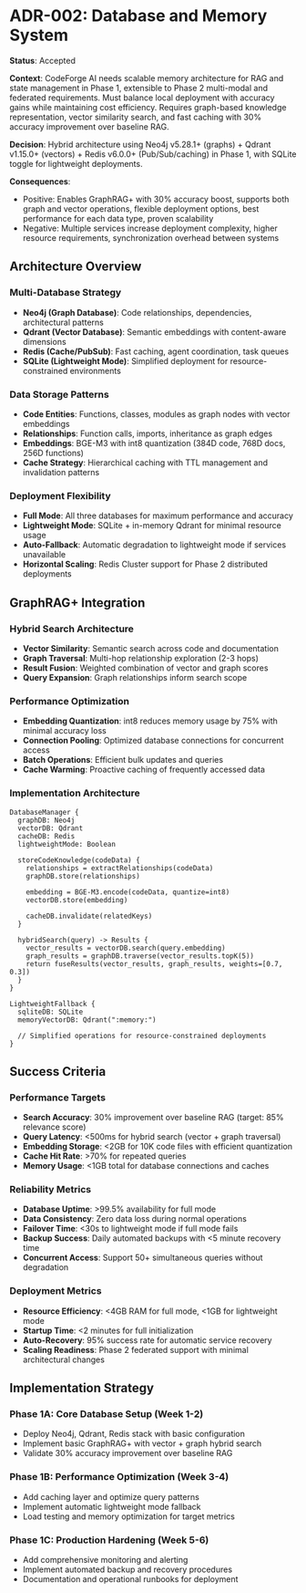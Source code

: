 # ADR-002: Database and Memory System

**Status**: Accepted

**Context**: CodeForge AI needs scalable memory architecture for RAG and state management in Phase 1, extensible to Phase 2 multi-modal and federated requirements. Must balance local deployment with accuracy gains while maintaining cost efficiency. Requires graph-based knowledge representation, vector similarity search, and fast caching with 30% accuracy improvement over baseline RAG.

**Decision**: Hybrid architecture using Neo4j v5.28.1+ (graphs) + Qdrant v1.15.0+ (vectors) + Redis v6.0.0+ (Pub/Sub/caching) in Phase 1, with SQLite toggle for lightweight deployments.

**Consequences**:

- Positive: Enables GraphRAG+ with 30% accuracy boost, supports both graph and vector operations, flexible deployment options, best performance for each data type, proven scalability
- Negative: Multiple services increase deployment complexity, higher resource requirements, synchronization overhead between systems

## Architecture Overview

### Multi-Database Strategy

- **Neo4j (Graph Database)**: Code relationships, dependencies, architectural patterns
- **Qdrant (Vector Database)**: Semantic embeddings with content-aware dimensions
- **Redis (Cache/PubSub)**: Fast caching, agent coordination, task queues
- **SQLite (Lightweight Mode)**: Simplified deployment for resource-constrained environments

### Data Storage Patterns

- **Code Entities**: Functions, classes, modules as graph nodes with vector embeddings
- **Relationships**: Function calls, imports, inheritance as graph edges
- **Embeddings**: BGE-M3 with int8 quantization (384D code, 768D docs, 256D functions)
- **Cache Strategy**: Hierarchical caching with TTL management and invalidation patterns

### Deployment Flexibility

- **Full Mode**: All three databases for maximum performance and accuracy
- **Lightweight Mode**: SQLite + in-memory Qdrant for minimal resource usage
- **Auto-Fallback**: Automatic degradation to lightweight mode if services unavailable
- **Horizontal Scaling**: Redis Cluster support for Phase 2 distributed deployments

## GraphRAG+ Integration

### Hybrid Search Architecture

- **Vector Similarity**: Semantic search across code and documentation
- **Graph Traversal**: Multi-hop relationship exploration (2-3 hops)
- **Result Fusion**: Weighted combination of vector and graph scores
- **Query Expansion**: Graph relationships inform search scope

### Performance Optimization

- **Embedding Quantization**: int8 reduces memory usage by 75% with minimal accuracy loss
- **Connection Pooling**: Optimized database connections for concurrent access
- **Batch Operations**: Efficient bulk updates and queries
- **Cache Warming**: Proactive caching of frequently accessed data

### Implementation Architecture

```pseudocode
DatabaseManager {
  graphDB: Neo4j
  vectorDB: Qdrant  
  cacheDB: Redis
  lightweightMode: Boolean
  
  storeCodeKnowledge(codeData) {
    relationships = extractRelationships(codeData)
    graphDB.store(relationships)
    
    embedding = BGE-M3.encode(codeData, quantize=int8)
    vectorDB.store(embedding)
    
    cacheDB.invalidate(relatedKeys)
  }
  
  hybridSearch(query) -> Results {
    vector_results = vectorDB.search(query.embedding)
    graph_results = graphDB.traverse(vector_results.topK(5))
    return fuseResults(vector_results, graph_results, weights=[0.7, 0.3])
  }
}

LightweightFallback {
  sqliteDB: SQLite
  memoryVectorDB: Qdrant(":memory:")
  
  // Simplified operations for resource-constrained deployments
}
```

## Success Criteria

### Performance Targets

- **Search Accuracy**: 30% improvement over baseline RAG (target: 85% relevance score)
- **Query Latency**: <500ms for hybrid search (vector + graph traversal)
- **Embedding Storage**: <2GB for 10K code files with efficient quantization
- **Cache Hit Rate**: >70% for repeated queries
- **Memory Usage**: <1GB total for database connections and caches

### Reliability Metrics

- **Database Uptime**: >99.5% availability for full mode
- **Data Consistency**: Zero data loss during normal operations
- **Failover Time**: <30s to lightweight mode if full mode fails
- **Backup Success**: Daily automated backups with <5 minute recovery time
- **Concurrent Access**: Support 50+ simultaneous queries without degradation

### Deployment Metrics

- **Resource Efficiency**: <4GB RAM for full mode, <1GB for lightweight mode
- **Startup Time**: <2 minutes for full initialization
- **Auto-Recovery**: 95% success rate for automatic service recovery
- **Scaling Readiness**: Phase 2 federated support with minimal architectural changes

## Implementation Strategy

### Phase 1A: Core Database Setup (Week 1-2)

- Deploy Neo4j, Qdrant, Redis stack with basic configuration
- Implement basic GraphRAG+ with vector + graph hybrid search
- Validate 30% accuracy improvement over baseline RAG

### Phase 1B: Performance Optimization (Week 3-4)

- Add caching layer and optimize query patterns
- Implement automatic lightweight mode fallback
- Load testing and memory optimization for target metrics

### Phase 1C: Production Hardening (Week 5-6)

- Add comprehensive monitoring and alerting
- Implement automated backup and recovery procedures
- Documentation and operational runbooks for deployment
